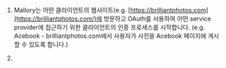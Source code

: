 1. Mallory는 어떤 클라이언트의 웹사이트(e.g. [https://brilliantphotos.com](https://brilliantphotos.com/)에 방문하고 OAuth를 사용하여 어떤 service provider에 접근하기 위한 클라이언트의 인증 프로세스를 시작합니다. (e.g. Acebook - brilliantphotos.com에서 사용자가 사진을 Acebook 페이지에 게시할 수 있도록 합니다.)

2. 